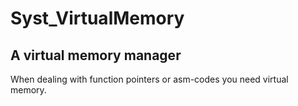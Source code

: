 # Syst_VirtualMemory
## A virtual memory manager  
When dealing with function pointers or asm-codes you need virtual memory.
